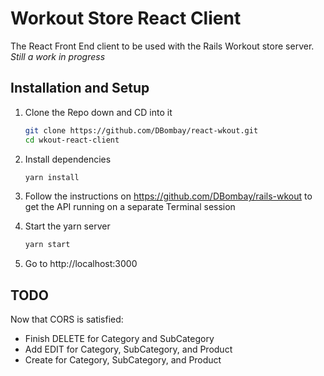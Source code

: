 Workout Store React Client
===
The React Front End client to be used with the Rails Workout store server. _Still a work in progress_

Installation and Setup
---
1. Clone the Repo down and CD into it
    ```bash
    git clone https://github.com/DBombay/react-wkout.git
    cd wkout-react-client
    ``` 

2. Install dependencies
    ```bash
    yarn install
    ```

3. Follow the instructions on https://github.com/DBombay/rails-wkout to get the API running on a separate Terminal session

4. Start the yarn server
    ```bash
    yarn start
    ```
5. Go to http://localhost:3000

TODO
---
Now that CORS is satisfied:
 - Finish DELETE for Category and SubCategory
 - Add EDIT for Category, SubCategory, and Product
 - Create for Category, SubCategory, and Product
